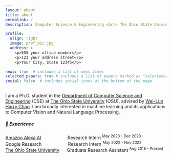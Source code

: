 ```yaml
---
layout: about
title: about
permalink: /
description: Computer Science & Engineering <br/> The Ohio State University <br/>  <a href="#">:email:</a>&nbsp;&nbsp;kil.5@osu.edu <br/> <a href="https://scholar.google.com/citations?user=C3O0uxcAAAAJ&hl=en">[Google Scholar]</a>&nbsp;&nbsp;<a href="https://github.com/heendung">[Github]</a>&nbsp;&nbsp;<a href="https://www.linkedin.com/in/jihyung-kil-6262b2149">[LinkedIn]</a>

profile:
  align: right
  image: prof_pic.jpg
  address: >
    <p>555 your office number</p>
    <p>123 your address street</p>
    <p>Your City, State 12345</p>

news: true  # includes a list of news items
selected_papers: true # includes a list of papers marked as "selected={true}"
social: false  # includes social icons at the bottom of the page
---
```


I am a Ph.D. student in the [Department of Computer Science and Engineering](https://cse.osu.edu/) (CSE) at [The Ohio State University](https://www.osu.edu/) (OSU), advised by [Wei-Lun Harry Chao](https://sites.google.com/view/wei-lun-harry-chao/). I am broadly interested in machine learning and its applications to Computer Vision and Natural Language Processing. <br>

<!--🔥 **I am on the job market in 2024. Please reach out to me (kil.5@osu.edu) if you are interested in my research.** 🔥 <br><br>-->

##### 💼 **Experience**
[Amazon Alexa AI](https://www.amazon.science/publications) &nbsp; &nbsp; &nbsp; &nbsp; &nbsp; &nbsp; &nbsp; &nbsp; &nbsp; &nbsp; Research Intern <sup>May 2023 - Dec 2023</sup> <br>
[Google Research](https://research.google) &nbsp; &nbsp; &nbsp; &nbsp; &nbsp; &nbsp; &nbsp; &nbsp; &nbsp; &nbsp; Research Intern <sup>May 2022 - Nov 2022</sup> <br>
[The Ohio State University](https://cse.osu.edu/) &nbsp; &nbsp; &nbsp;Graduate Research Assistant <sup>Aug 2018 - Present</sup>
<br><br>

